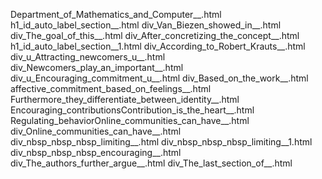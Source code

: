 Department_of_Mathematics_and_Computer__.html
h1_id_auto_label_section__.html
div_Van_Biezen_showed_in__.html
div_The_goal_of_this__.html
div_After_concretizing_the_concept__.html
h1_id_auto_label_section__1.html
div_According_to_Robert_Krauts__.html
div_u_Attracting_newcomers_u__.html
div_Newcomers_play_an_important__.html
div_u_Encouraging_commitment_u__.html
div_Based_on_the_work__.html
affective_commitment_based_on_feelings__.html
Furthermore_they_differentiate_between_identity__.html
Encouraging_contributionsContribution_is_the_heart__.html
Regulating_behaviorOnline_communities_can_have__.html
div_Online_communities_can_have__.html
div_nbsp_nbsp_nbsp_limiting__.html
div_nbsp_nbsp_nbsp_limiting__1.html
div_nbsp_nbsp_nbsp_encouraging__.html
div_The_authors_further_argue__.html
div_The_last_section_of__.html